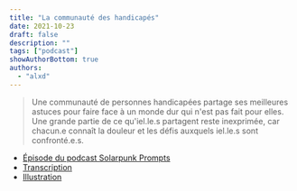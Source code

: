 ```yaml
---
title: "La communauté des handicapés"
date: 2021-10-23
draft: false
description: ""
tags: ["podcast"]
showAuthorBottom: true
authors:
  - "alxd"
---
```


> Une communauté de personnes handicapées partage ses meilleures astuces pour faire face à un monde dur qui n'est pas fait pour elles. Une grande partie de ce qu'iel.le.s partagent reste inexprimée, car chacun.e connaît la douleur et les défis auxquels iel.le.s sont confronté.e.s.

- [Épisode du podcast Solarpunk Prompts](https://podcast.tomasino.org/@SolarpunkPrompts/episodes/the-disabled-community)
- [Transcription](https://wiki.tomasino.org/writing/Solarpunk-Prompts---The-Disabled-Community)
- [Illustration](/art/the-lemonaut-hackerspace/)
